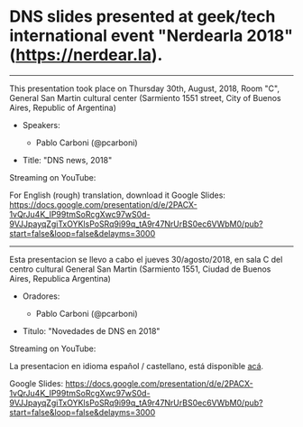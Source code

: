 # DNS slides presented at geek/tech international event "Nerdearla 2018" (https://nerdear.la).

---
This presentation took place on Thursday 30th, August, 2018, Room "C", General San Martin cultural center (Sarmiento 1551 street, City of Buenos Aires, Republic of Argentina)

- Speakers:

  * Pablo Carboni (@pcarboni)

- Title: "DNS news, 2018"

Streaming on YouTube: <publish pending>

For English (rough) translation, download it <here>
Google Slides: <here> https://docs.google.com/presentation/d/e/2PACX-1vQrJu4K_IP99tmSoRcgXwc97wS0d-9VJJpayqZgiTxOYKlsPoSRq9i99q_tA9r47NrUrBS0ec6VWbM0/pub?start=false&loop=false&delayms=3000

---
Esta presentacion se llevo a cabo el jueves 30/agosto/2018, en sala C del centro cultural General San Martin (Sarmiento 1551, Ciudad de Buenos Aires, Republica Argentina)

- Oradores:
 
  * Pablo Carboni (@pcarboni)

- Titulo: "Novedades de DNS en 2018"

Streaming on YouTube: <pendiente de publicacion>

La presentacion en idioma español / castellano, está disponible [acá](https://github.com/pcarboni/Presentations/blob/master/DNS/nerdear_la_2018/Spanish/algunas_noticias_dns_2018.pdf).

Google Slides: https://docs.google.com/presentation/d/e/2PACX-1vQrJu4K_IP99tmSoRcgXwc97wS0d-9VJJpayqZgiTxOYKlsPoSRq9i99q_tA9r47NrUrBS0ec6VWbM0/pub?start=false&loop=false&delayms=3000
